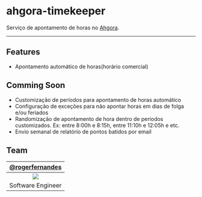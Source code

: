 # ahgora-timekeeper

Serviço de apontamento de horas no [Ahgora](https://www.ahgora.com.br/).

---
## Features
- Apontamento automático de horas(horário comercial)

## Comming Soon
- Customização de períodos para apontamento de horas automático
- Configuração de exceções para não apontar horas em dias de folga e/ou feriados
- Randomização de apontamento de hora dentro de períodos customizados. Ex: entre 8:00h e 8:15h, entre 11:10h e 12:05h e etc. 
- Envio semanal de relatório de pontos batidos por email

## Team
| [@rogerfernandes][rogerfernandes] |
| :-------------------------------: |
|       ![][p_rogerfernandes]       |
|         Software Engineer         |

[rogerfernandes]: http://github.com/rogerfernandes
[p_rogerfernandes]: https://avatars0.githubusercontent.com/u/4138825?v=4&s=100
